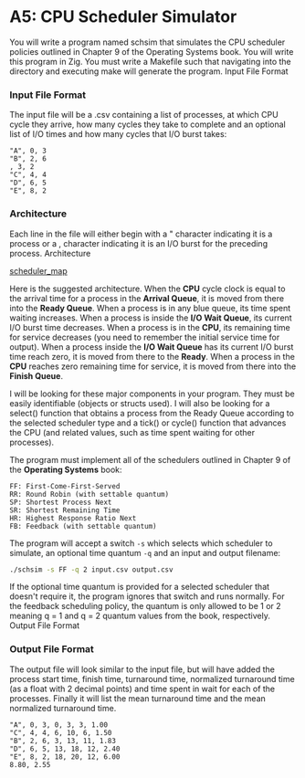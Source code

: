 
# A5: CPU Scheduler Simulator

You will write a program named schsim that simulates the CPU scheduler policies outlined in Chapter 9 of the Operating Systems book. You will write this program in Zig. You must write a Makefile such that navigating into the directory and executing make will generate the program.
Input File Format

### Input File Format

The input file will be a .csv containing a list of processes, at which CPU cycle they arrive, how many cycles they take to complete and an optional list of I/O times and how many cycles that I/O burst takes:

```text
"A", 0, 3
"B", 2, 6
, 3, 2
"C", 4, 4
"D", 6, 5
"E", 8, 2
```

### Architecture

Each line in the file will either begin with a " character indicating it is a process or a , character indicating it is an I/O burst for the preceding process.
Architecture

[scheduler_map](./scheduler_map.png)

Here is the suggested architecture. When the __CPU__ cycle clock is equal to the arrival time for a process in the __Arrival Queue__, it is moved from there into the __Ready Queue__. When a process is in any blue queue, its time spent waiting increases. When a process is inside the __I/O Wait Queue__, its current I/O burst time decreases. When a process is in the __CPU__, its remaining time for service decreases (you need to remember the initial service time for output). When a process inside the __I/O Wait Queue__ has its current I/O burst time reach zero, it is moved from there to the __Ready__. When a process in the __CPU__ reaches zero remaining time for service, it is moved from there into the __Finish Queue__.

I will be looking for these major components in your program. They must be easily identifiable (objects or structs used). I will also be looking for a select() function that obtains a process from the Ready Queue according to the selected scheduler type and a tick() or cycle() function that advances the CPU (and related values, such as time spent waiting for other processes).

The program must implement all of the schedulers outlined in Chapter 9 of the __Operating Systems__ book:

    FF: First-Come-First-Served
    RR: Round Robin (with settable quantum)
    SP: Shortest Process Next
    SR: Shortest Remaining Time
    HR: Highest Response Ratio Next
    FB: Feedback (with settable quantum)

The program will accept a switch `-s` which selects which scheduler to simulate, an optional time quantum `-q` and an input and output filename:

```bash
./schsim -s FF -q 2 input.csv output.csv
```

If the optional time quantum is provided for a selected scheduler that doesn't require it, the program ignores that switch and runs normally. For the feedback scheduling policy, the quantum is only allowed to be 1 or 2 meaning q = 1 and q = 2 quantum values from the book, respectively.
Output File Format

### Output File Format

The output file will look similar to the input file, but will have added the process start time, finish time, turnaround time, normalized turnaround time (as a float with 2 decimal points) and time spent in wait for each of the processes. Finally it will list the mean turnaround time and the mean normalized turnaround time.

```text
"A", 0, 3, 0, 3, 3, 1.00
"C", 4, 4, 6, 10, 6, 1.50
"B", 2, 6, 3, 13, 11, 1.83
"D", 6, 5, 13, 18, 12, 2.40
"E", 8, 2, 18, 20, 12, 6.00
8.80, 2.55
```
